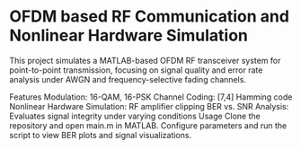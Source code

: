 # OFDM based RF Communication and Nonlinear Hardware Simulation
This project simulates a MATLAB-based OFDM RF transceiver system for point-to-point transmission, focusing on signal quality and error rate analysis under AWGN and frequency-selective fading channels.

Features
Modulation: 16-QAM, 16-PSK
Channel Coding: [7,4] Hamming code
Nonlinear Hardware Simulation: RF amplifier clipping
BER vs. SNR Analysis: Evaluates signal integrity under varying conditions
Usage
Clone the repository and open main.m in MATLAB.
Configure parameters and run the script to view BER plots and signal visualizations.
